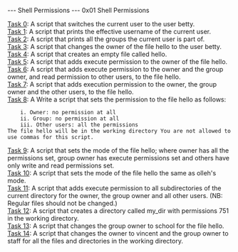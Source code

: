 --- Shell Permissions ---
0x01 Shell Permissions

[Task 0](): A script that switches the current user to the user betty. </br>
[Task 1](): A script that prints the effective username of the current user.</br>
[Task 2](): A script that prints all the groups the current user is part of.</br>
[Task 3](): A script that changes the owner of the file hello to the user betty.</br>
[Task 4](): A script that creates an empty file called hello.</br>
[Task 5](): A script that adds execute permission to the owner of the file hello.</br>
[Task 6](): A script that adds execute permission to the owner and the group owner, and read permission to other users, to the file hello.</br>
[Task 7](): A script that adds execution permission to the owner, the group owner and the other users, to the file hello. </br>
[Task 8](): A Write a script that sets the permission to the file hello as follows:

		i. Owner: no permission at all
		ii. Group: no permission at all
		iii. Other users: all the permissions
	The file hello will be in the working directory You are not allowed to use commas for this script.
[Task 9](): A script that sets the mode of the file hello; where owner has all the permissions set, group owner has execute permissions set and others have only write and read permissions set.</br>
[Task 10](): A script that sets the mode of the file hello the same as olleh's mode.</br>
[Task 11](): A script that adds execute permission to all subdirectories of the current directory for the owner, the group owner and all other users. (NB: Regular files should not be changed.)</br>
[Task 12](): A script that creates a directory called my_dir with permissions 751 in the working directory.</br>
[Task 13](): A script that changes the group owner to school for the file hello. </br>
[Task 14](): A script that changes the owner to vincent and the group owner to staff for all the files and directories in the working directory.</br>
